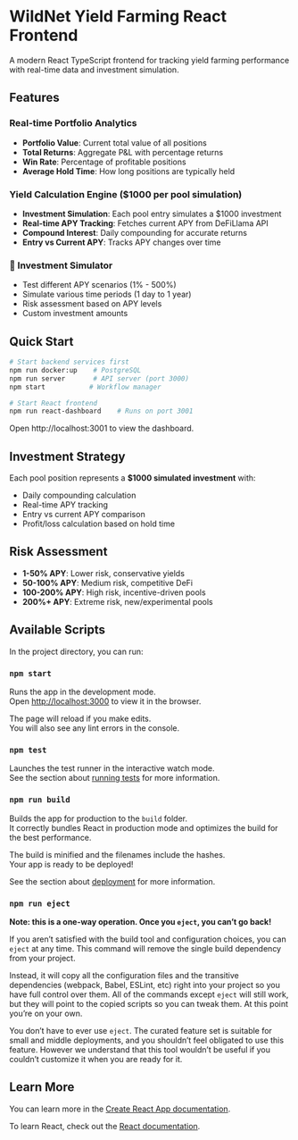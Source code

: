# WildNet Yield Farming React Frontend

A modern React TypeScript frontend for tracking yield farming performance with real-time data and investment simulation.

## Features

###  Real-time Portfolio Analytics
- **Portfolio Value**: Current total value of all positions
- **Total Returns**: Aggregate P&L with percentage returns  
- **Win Rate**: Percentage of profitable positions
- **Average Hold Time**: How long positions are typically held

### Yield Calculation Engine ($1000 per pool simulation)
- **Investment Simulation**: Each pool entry simulates a $1000 investment
- **Real-time APY Tracking**: Fetches current APY from DeFiLlama API
- **Compound Interest**: Daily compounding for accurate returns
- **Entry vs Current APY**: Tracks APY changes over time

### 🧮 Investment Simulator
- Test different APY scenarios (1% - 500%)
- Simulate various time periods (1 day to 1 year)
- Risk assessment based on APY levels
- Custom investment amounts

## Quick Start

```bash
# Start backend services first
npm run docker:up    # PostgreSQL
npm run server       # API server (port 3000)
npm start           # Workflow manager

# Start React frontend
npm run react-dashboard    # Runs on port 3001
```

Open http://localhost:3001 to view the dashboard.

## Investment Strategy

Each pool position represents a **$1000 simulated investment** with:
- Daily compounding calculation
- Real-time APY tracking
- Entry vs current APY comparison
- Profit/loss calculation based on hold time

## Risk Assessment
- **1-50% APY**: Lower risk, conservative yields
- **50-100% APY**: Medium risk, competitive DeFi  
- **100-200% APY**: High risk, incentive-driven pools
- **200%+ APY**: Extreme risk, new/experimental pools

## Available Scripts

In the project directory, you can run:

### `npm start`

Runs the app in the development mode.\
Open [http://localhost:3000](http://localhost:3000) to view it in the browser.

The page will reload if you make edits.\
You will also see any lint errors in the console.

### `npm test`

Launches the test runner in the interactive watch mode.\
See the section about [running tests](https://facebook.github.io/create-react-app/docs/running-tests) for more information.

### `npm run build`

Builds the app for production to the `build` folder.\
It correctly bundles React in production mode and optimizes the build for the best performance.

The build is minified and the filenames include the hashes.\
Your app is ready to be deployed!

See the section about [deployment](https://facebook.github.io/create-react-app/docs/deployment) for more information.

### `npm run eject`

**Note: this is a one-way operation. Once you `eject`, you can’t go back!**

If you aren’t satisfied with the build tool and configuration choices, you can `eject` at any time. This command will remove the single build dependency from your project.

Instead, it will copy all the configuration files and the transitive dependencies (webpack, Babel, ESLint, etc) right into your project so you have full control over them. All of the commands except `eject` will still work, but they will point to the copied scripts so you can tweak them. At this point you’re on your own.

You don’t have to ever use `eject`. The curated feature set is suitable for small and middle deployments, and you shouldn’t feel obligated to use this feature. However we understand that this tool wouldn’t be useful if you couldn’t customize it when you are ready for it.

## Learn More

You can learn more in the [Create React App documentation](https://facebook.github.io/create-react-app/docs/getting-started).

To learn React, check out the [React documentation](https://reactjs.org/).
